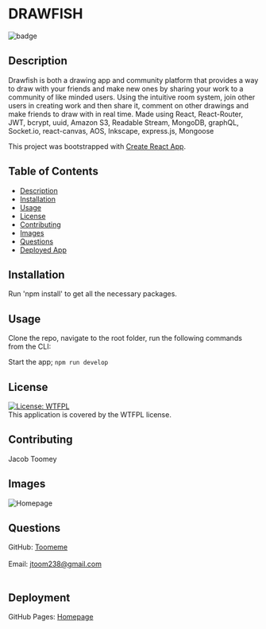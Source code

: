# DRAWFISH
  ![badge](https://img.shields.io/badge/license-WTFPL-brightgreen)<br />
## Description

Drawfish is both a drawing app and community platform that provides a way to draw with your friends and make new ones by sharing your work to a community of like minded users. 
Using the intuitive room system, join other users in creating work and then share it, comment on other drawings and make friends to draw with in real time. Made using React, React-Router, JWT, bcrypt, uuid, Amazon S3, Readable Stream, MongoDB, graphQL, Socket.io, react-canvas, AOS, Inkscape, express.js, Mongoose


This project was bootstrapped with [Create React App](https://github.com/facebook/create-react-app).

## Table of Contents
- [Description](#description)
- [Installation](#installation)
- [Usage](#usage)
- [License](#license)
- [Contributing](#contributing)
- [Images](#images)
- [Questions](#questions)
- [Deployed App](#deployment)

## Installation
Run 'npm install' to get all the necessary packages.

## Usage
Clone the repo, navigate to the root folder, run the following commands from the CLI:

Start the app;
```npm run develop```

## License
  [![License: WTFPL](https://img.shields.io/badge/License-WTFPL-brightgreen.svg)](http://www.wtfpl.net/about/)
  <br />
  This application is covered by the WTFPL license.

## Contributing
Jacob Toomey
<br />

## Images
![Homepage](https://i.imgur.com/aPEzsJK.png)

## Questions
GitHub: [Toomeme](https://github.com/Toomeme)<br />
<br />
Email: jtoom238@gmail.com<br /><br />

## Deployment
GitHub Pages: [Homepage](https://drawfish.herokuapp.com)
